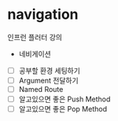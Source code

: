 # navigation

인프런 플러터 강의
 - 네비게이션

 - [ ] 공부할 환경 세팅하기
 - [ ] Argument 전달하기
 - [ ] Named Route
 - [ ] 알고있으면 좋은 Push Method
 - [ ] 알고있으면 좋은 Pop Method
